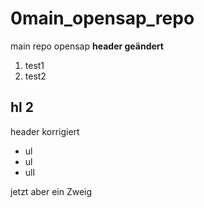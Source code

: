 # 0main_opensap_repo
main repo opensap
**header geändert**

1. test1
2. test2


## hl 2
header korrigiert

* ul
* ul
* ull


jetzt aber ein Zweig

